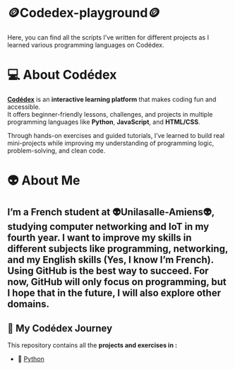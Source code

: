 # 🪙Codedex-playground🪙

Here, you can find all the scripts I’ve written for different projects as I learned various programming languages on Codédex.

# 💻 About Codédex

[**Codédex**](https://www.codedex.io/) is an **interactive learning platform** that makes coding fun and accessible.  
It offers beginner-friendly lessons, challenges, and projects in multiple programming languages like **Python**, **JavaScript**, and **HTML/CSS**.

Through hands-on exercises and guided tutorials, I’ve learned to build real mini-projects while improving my understanding of programming logic, problem-solving, and clean code.

# 👽 About Me
I’m a French student at 👽Unilasalle-Amiens👽, studying computer networking and IoT in my fourth year. I want to improve my skills in different subjects like programming, 
networking, and my English skills (Yes, I know I’m French). Using GitHub is the best way to succeed.
For now, GitHub will only focus on programming, but I hope that in the future, I will also explore other domains.
---

## 🚀 My Codédex Journey

This repository contains all the **projects and exercises in :**
- 🐍 [Python](./python)
